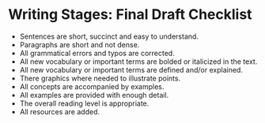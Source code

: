 # Writing Stages: Final Draft Checklist

- Sentences are short, succinct and easy to understand.
- Paragraphs are short and not dense.
- All grammatical errors and typos are corrected.
- All new vocabulary or important terms are bolded or italicized in the text.
- All new vocabulary or important terms are defined and/or explained.
- There graphics where needed to illustrate points.
- All concepts are accompanied by examples.
- All examples are provided with enough detail.
- The overall reading level is appropriate.
- All resources are added.
